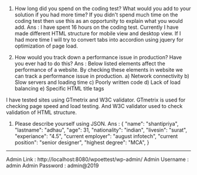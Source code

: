 1) How long did you spend on the coding test? What would you add to your solution if you had more time? If you didn't spend much time on the coding test then use this as an opportunity to explain what you would add.
Ans : I have spent 16 hours on the coding test. Currently I have made different HTML structure for mobile view and desktop view. If I had more time I will try to convert tabs into accordion using jquery for optimization of page load.

2) How would you track down a performance issue in production? Have you ever had to do this?
Ans : Below listed elements affect the performance of a website. By checking these elements in website we can track a performance issue in production.
a) Network connectivity
b) Slow servers and loading time
c) Poorly written code
d) Lack of load balancing
e) Specific HTML title tags

I have tested sites using GTmetrix and W3C validator. GTmetrix is used for checking page speed and load testing. And W3C validator used to check validation of HTML structure.

1) Please describe yourself using JSON.
Ans :
{
"name": "shantipriya",
"lastname": "adhau",
"age": 31,
"nationality": "indian",
"livesin": "surat",
"experiance": "4.5",
"current employer": "august infotech",
"current position": "senior designer",
"highest degree": "MCA",
}

-----------------------------------------------------------------------------------------------------------------------------------------------------------

Admin Link : http://localhost:8080/wpoettest/wp-admin/
Admin Username : admin
Admin Password : admin@2019